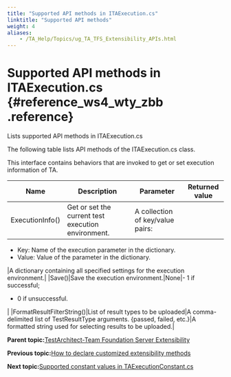 ```yaml
--- 
title: "Supported API methods in ITAExecution.cs"
linktitle: "Supported API methods"
weight: 4
aliases: 
    - /TA_Help/Topics/ug_TA_TFS_Extensibility_APIs.html
---
```

# Supported API methods in ITAExecution.cs {#reference_ws4_wty_zbb .reference}

Lists supported API methods in ITAExecution.cs

The following table lists API methods of the ITAExecution.cs class.

This interface contains behaviors that are invoked to get or set execution information of TA.

|Name|Description|Parameter|Returned value|
|----|-----------|---------|--------------|
|ExecutionInfo\(\)|Get or set the current test execution environment.|A collection of key/value pairs:

-   Key: Name of the execution parameter in the dictionary.
-   Value: Value of the parameter in the dictionary.

|A dictionary containing all specified settings for the execution environment.|
|Save\(\)|Save the execution environment.|None|-   1 if successful;
-   0 if unsuccessful.

|
|FormatResultFilterString\(\)|List of result types to be uploaded|A comma-delimited list of TestResultType arguments. \{passed, failed, etc.\}|A formatted string used for selecting results to be uploaded.|

**Parent topic:**[TestArchitect-Team Foundation Server Extensibility](../../TA_Help/Topics/ug_MTM_Extensibility.html)

**Previous topic:**[How to declare customized extensibility methods](../../TA_Help/Topics/ug_TA_TFS_Extensibility_declaration.html)

**Next topic:**[Supported constant values in TAExecutionConstant.cs](../../TA_Help/Topics/ug_TA_TFS_Extensibility_constants.html)

